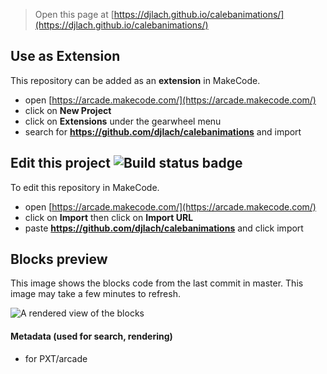 
> Open this page at [https://djlach.github.io/calebanimations/](https://djlach.github.io/calebanimations/)

## Use as Extension

This repository can be added as an **extension** in MakeCode.

* open [https://arcade.makecode.com/](https://arcade.makecode.com/)
* click on **New Project**
* click on **Extensions** under the gearwheel menu
* search for **https://github.com/djlach/calebanimations** and import

## Edit this project ![Build status badge](https://github.com/djlach/calebanimations/workflows/MakeCode/badge.svg)

To edit this repository in MakeCode.

* open [https://arcade.makecode.com/](https://arcade.makecode.com/)
* click on **Import** then click on **Import URL**
* paste **https://github.com/djlach/calebanimations** and click import

## Blocks preview

This image shows the blocks code from the last commit in master.
This image may take a few minutes to refresh.

![A rendered view of the blocks](https://github.com/djlach/calebanimations/raw/master/.github/makecode/blocks.png)

#### Metadata (used for search, rendering)

* for PXT/arcade
<script src="https://makecode.com/gh-pages-embed.js"></script><script>makeCodeRender("{{ site.makecode.home_url }}", "{{ site.github.owner_name }}/{{ site.github.repository_name }}");</script>

